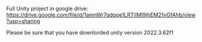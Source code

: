 

Full Unity project in google drive:
https://drive.google.com/file/d/1amnWr7qdqqe1LRTjIMl9jhEM21vGfAhb/view?usp=sharing

Please be sure that you have downlorded unity version 2022.3.62f1
